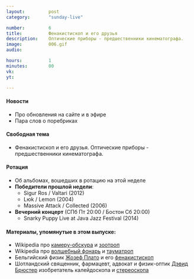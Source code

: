 ```yaml
---
layout:         post
category:       "sunday-live"

number:         6
title:          Фенакистископ и его друзья
description:    Оптические приборы - предшественники кинематографа.
image:          006.gif
audio:          

hours:          1
minutes:		00
vk:             
yt:             

---
```


#### Новости
- Про обновления на сайте и в эфире
- Пара слов о поребриках

#### Свободная тема
-  Фенакистископ и его друзья.  Оптические приборы - предшественники кинематографа.

#### Ротация
- Об альбомах, вошедших в ротацию на этой неделе
- **Победители прошлой недели**:
    - Sigur Ros / Valtari (2012)
    - Lюk / Lemon (2004)
    - Massive Attack / Collected (2006)
- **Вечерний концерт** (СПб Пт 20:00 / Бостон Сб 20:00)
    - Snarky Puppy Live at Java Jazz Festival (2014)

#### Материалы, упомянутые в этом выпуске:
- Wikipedia про [камеру-обскура](https://ru.wikipedia.org/wiki/Камера-обскура) и [зоотроп](https://ru.wikipedia.org/wiki/Зоотроп)
- Wikipedia про [волшебный фонарь](https://ru.wikipedia.org/wiki/Волшебный_фонарь) и [тауматроп](https://ru.wikipedia.org/wiki/Тауматроп)
- Бельгийский физик [Жозеф Плато](https://ru.wikipedia.org/wiki/Плато,_Жозеф) и его [фенакистископ](https://ru.wikipedia.org/wiki/Фенакистископ)
- Шотландский священник, фармацевт, адвокат и физик-оптик [Дэвид Брюстер](https://ru.wikipedia.org/wiki/Брюстер,_Дэвид) изобретатель калейдоскопа и [стереоскопа](http://images.tildacdn.info/85e3f10e-9893-41bb-936d-7c69ca1957b5/st.png)
